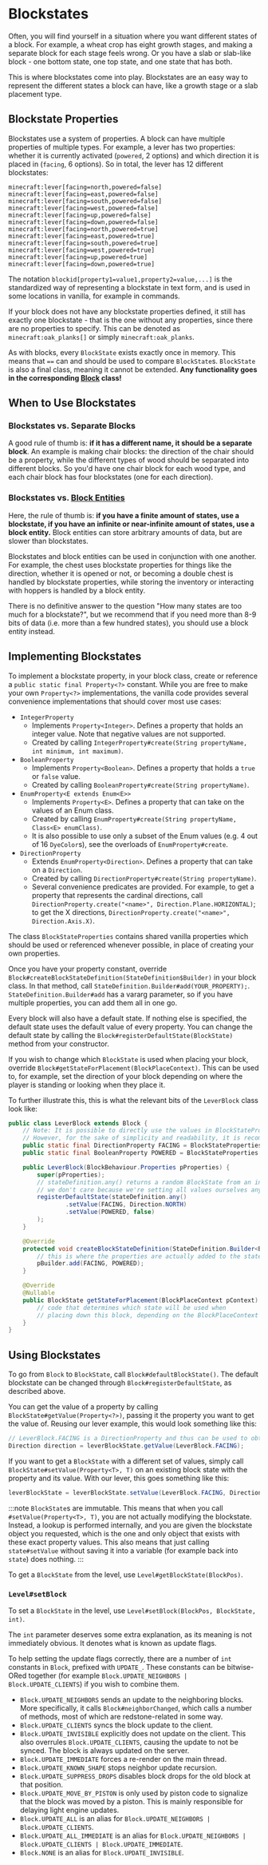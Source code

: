 Blockstates
===========

Often, you will find yourself in a situation where you want different states of a block. For example, a wheat crop has eight growth stages, and making a separate block for each stage feels wrong. Or you have a slab or slab-like block - one bottom state, one top state, and one state that has both.

This is where blockstates come into play. Blockstates are an easy way to represent the different states a block can have, like a growth stage or a slab placement type.

Blockstate Properties
---------------------

Blockstates use a system of properties. A block can have multiple properties of multiple types. For example, a lever has two properties: whether it is currently activated (`powered`, 2 options) and which direction it is placed in (`facing`, 6 options). So in total, the lever has 12 different blockstates:

```
minecraft:lever[facing=north,powered=false]
minecraft:lever[facing=east,powered=false]
minecraft:lever[facing=south,powered=false]
minecraft:lever[facing=west,powered=false]
minecraft:lever[facing=up,powered=false]
minecraft:lever[facing=down,powered=false]
minecraft:lever[facing=north,powered=true]
minecraft:lever[facing=east,powered=true]
minecraft:lever[facing=south,powered=true]
minecraft:lever[facing=west,powered=true]
minecraft:lever[facing=up,powered=true]
minecraft:lever[facing=down,powered=true]
```

The notation `blockid[property1=value1,property2=value,...]` is the standardized way of representing a blockstate in text form, and is used in some locations in vanilla, for example in commands.

If your block does not have any blockstate properties defined, it still has exactly one blockstate - that is the one without any properties, since there are no properties to specify. This can be denoted as `minecraft:oak_planks[]` or simply `minecraft:oak_planks`.

As with blocks, every `BlockState` exists exactly once in memory. This means that `==` can and should be used to compare `BlockState`s. `BlockState` is also a final class, meaning it cannot be extended. **Any functionality goes in the corresponding [Block][block] class!**

When to Use Blockstates
-----------------------

### Blockstates vs. Separate Blocks

A good rule of thumb is: **if it has a different name, it should be a separate block**.  An example is making chair blocks: the direction of the chair should be a property, while the different types of wood should be separated into different blocks. So you'd have one chair block for each wood type, and each chair block has four blockstates (one for each direction).

### Blockstates vs. [Block Entities][blockentity]

Here, the rule of thumb is: **if you have a finite amount of states, use a blockstate, if you have an infinite or near-infinite amount of states, use a block entity.** Block entities can store arbitrary amounts of data, but are slower than blockstates.

Blockstates and block entities can be used in conjunction with one another. For example, the chest uses blockstate properties for things like the direction, whether it is opened or not, or becoming a double chest is handled by blockstate properties, while storing the inventory or interacting with hoppers is handled by a block entity.

There is no definitive answer to the question "How many states are too much for a blockstate?", but we recommend that if you need more than 8-9 bits of data (i.e. more than a few hundred states), you should use a block entity instead.

Implementing Blockstates
------------------------

To implement a blockstate property, in your block class, create or reference a `public static final Property<?>` constant. While you are free to make your own `Property<?>` implementations, the vanilla code provides several convenience implementations that should cover most use cases:

* `IntegerProperty`
    * Implements `Property<Integer>`. Defines a property that holds an integer value. Note that negative values are not supported.
    * Created by calling `IntegerProperty#create(String propertyName, int minimum, int maximum)`.
* `BooleanProperty`
    * Implements `Property<Boolean>`. Defines a property that holds a `true` or `false` value.
    * Created by calling `BooleanProperty#create(String propertyName)`.
* `EnumProperty<E extends Enum<E>>`
    * Implements `Property<E>`. Defines a property that can take on the values of an Enum class.
    * Created by calling `EnumProperty#create(String propertyName, Class<E> enumClass)`.
    * It is also possible to use only a subset of the Enum values (e.g. 4 out of 16 `DyeColor`s), see the overloads of `EnumProperty#create`.
* `DirectionProperty`
    * Extends `EnumProperty<Direction>`. Defines a property that can take on a `Direction`.
    * Created by calling `DirectionProperty#create(String propertyName)`.
    * Several convenience predicates are provided. For example, to get a property that represents the cardinal directions, call `DirectionProperty.create("<name>", Direction.Plane.HORIZONTAL)`; to get the X directions, `DirectionProperty.create("<name>", Direction.Axis.X)`.

The class `BlockStateProperties` contains shared vanilla properties which should be used or referenced whenever possible, in place of creating your own properties.

Once you have your property constant, override `Block#createBlockStateDefinition(StateDefinition$Builder)` in your block class. In that method, call `StateDefinition.Builder#add(YOUR_PROPERTY);`. `StateDefinition.Builder#add` has a vararg parameter, so if you have multiple properties, you can add them all in one go.

Every block will also have a default state. If nothing else is specified, the default state uses the default value of every property. You can change the default state by calling the `Block#registerDefaultState(BlockState)` method from your constructor.

If you wish to change which `BlockState` is used when placing your block, override `Block#getStateForPlacement(BlockPlaceContext)`. This can be used to, for example, set the direction of your block depending on where the player is standing or looking when they place it.

To further illustrate this, this is what the relevant bits of the `LeverBlock` class look like:

```java
public class LeverBlock extends Block {
    // Note: It is possible to directly use the values in BlockStateProperties instead of referencing them here again.
    // However, for the sake of simplicity and readability, it is recommended to add constants like this.
    public static final DirectionProperty FACING = BlockStateProperties.FACING;
    public static final BooleanProperty POWERED = BlockStateProperties.POWERED;

    public LeverBlock(BlockBehaviour.Properties pProperties) {
        super(pProperties);
        // stateDefinition.any() returns a random BlockState from an internal set,
        // we don't care because we're setting all values ourselves anyway
        registerDefaultState(stateDefinition.any()
                .setValue(FACING, Direction.NORTH)
                .setValue(POWERED, false)
        );
    }

    @Override
    protected void createBlockStateDefinition(StateDefinition.Builder<Block, BlockState> pBuilder) {
        // this is where the properties are actually added to the state
        pBuilder.add(FACING, POWERED);
    }

    @Override
    @Nullable
    public BlockState getStateForPlacement(BlockPlaceContext pContext) {
        // code that determines which state will be used when
        // placing down this block, depending on the BlockPlaceContext
    }
}
```

Using Blockstates
-----------------

To go from `Block` to `BlockState`, call `Block#defaultBlockState()`. The default blockstate can be changed through `Block#registerDefaultState`, as described above.

You can get the value of a property by calling `BlockState#getValue(Property<?>)`, passing it the property you want to get the value of. Reusing our lever example, this would look something like this:

```java
// LeverBlock.FACING is a DirectionProperty and thus can be used to obtain a Direction from the BlockState
Direction direction = leverBlockState.getValue(LeverBlock.FACING);
```

If you want to get a `BlockState` with a different set of values, simply call `BlockState#setValue(Property<T>, T)` on an existing block state with the property and its value. With our lever, this goes something like this:

```java
leverBlockState = leverBlockState.setValue(LeverBlock.FACING, Direction.SOUTH);
```

:::note
`BlockState`s are immutable. This means that when you call `#setValue(Property<T>, T)`, you are not actually modifying the blockstate. Instead, a lookup is performed internally, and you are given the blockstate object you requested, which is the one and only object that exists with these exact property values. This also means that just calling `state#setValue` without saving it into a variable (for example back into `state`) does nothing.
:::

To get a `BlockState` from the level, use `Level#getBlockState(BlockPos)`.

### `Level#setBlock`

To set a `BlockState` in the level, use `Level#setBlock(BlockPos, BlockState, int)`.

The `int` parameter deserves some extra explanation, as its meaning is not immediately obvious. It denotes what is known as update flags.

To help setting the update flags correctly, there are a number of `int` constants in `Block`, prefixed with `UPDATE_`. These constants can be bitwise-ORed together (for example `Block.UPDATE_NEIGHBORS | Block.UPDATE_CLIENTS`) if you wish to combine them.

- `Block.UPDATE_NEIGHBORS` sends an update to the neighboring blocks. More specifically, it calls `Block#neighborChanged`, which calls a number of methods, most of which are redstone-related in some way.
- `Block.UPDATE_CLIENTS` syncs the block update to the client.
- `Block.UPDATE_INVISIBLE` explicitly does not update on the client. This also overrules `Block.UPDATE_CLIENTS`, causing the update to not be synced. The block is always updated on the server.
- `Block.UPDATE_IMMEDIATE` forces a re-render on the main thread.
- `Block.UPDATE_KNOWN_SHAPE` stops neighbor update recursion.
- `Block.UPDATE_SUPPRESS_DROPS` disables block drops for the old block at that position.
- `Block.UPDATE_MOVE_BY_PISTON` is only used by piston code to signalize that the block was moved by a piston. This is mainly responsible for delaying light engine updates.
- `Block.UPDATE_ALL` is an alias for `Block.UPDATE_NEIGHBORS | Block.UPDATE_CLIENTS`.
- `Block.UPDATE_ALL_IMMEDIATE` is an alias for `Block.UPDATE_NEIGHBORS | Block.UPDATE_CLIENTS | Block.UPDATE_IMMEDIATE`.
- `Block.NONE` is an alias for `Block.UPDATE_INVISIBLE`.

[block]: index.md
[blockentity]: ../blockentities/index.md
